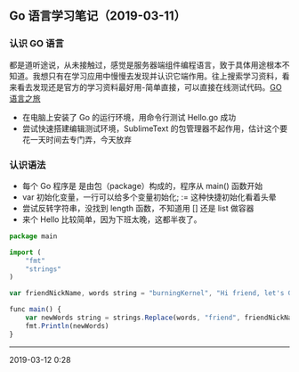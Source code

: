 ## Go 语言学习笔记（2019-03-11）

### 认识 GO 语言 

都是道听途说，从未接触过，感觉是服务器端组件编程语言，致于具体用途根本不知道。我想只有在学习应用中慢慢去发现并认识它端作用。往上搜索学习资料，看来看去发现还是官方的学习资料最好用-简单直接，可以直接在线测试代码。[GO 语言之旅]

* 在电脑上安装了 Go 的运行环境，用命令行测试 Hello.go 成功
* 尝试快速搭建编辑测试环境，SublimeText 的包管理器不起作用，估计这个要花一天时间去专门弄，今天放弃

### 认识语法

* 每个 Go 程序是 是由包（package）构成的，程序从 main() 函数开始
* var 初始化变量，一行可以给多个变量初始化; := 这种快捷初始化看着头晕
* 尝试反转字符串，没找到 length 函数，不知道用 [] 还是 list 做容器
* 来个 Hello 比较简单，因为下班太晚，这都半夜了。

``` javascript
package main

import (
	"fmt"
	"strings"
)

var friendNickName, words string = "burningKernel", "Hi friend, let's Go language."

func main() {
	var newWords string = strings.Replace(words, "friend", friendNickName, 2)
	fmt.Println(newWords)
}
```

------------
2019-03-12 0:28

[GO 语言之旅]: https://tour.go-zh.org/  "A Tour of Go"
